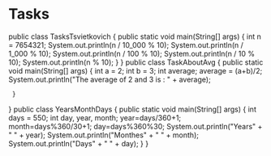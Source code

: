 # Tasks
public class TasksTsvietkovich {
    public static void main(String[] args) {
        int n = 7654321;
        System.out.println(n / 10_000 % 10);
        System.out.println(n / 1_000 % 10);
        System.out.println(n / 100 % 10);
        System.out.println(n / 10 % 10);
        System.out.println(n % 10);
    }
}
public class TaskAboutAvg {
    public static void main(String[] args) {
        int a = 2;
        int b = 3;
        int average;
        average = (a+b)/2;
        System.out.println("The average of 2 and 3 is : " + average);
        
     }
}
public class YearsMonthDays {
    public static void main(String[] args) {
        int days = 550;
        int day, year, month;
        year=days/360+1;
        month=days%360/30+1;
        day=days%360%30;
        System.out.println("Years" + " " + year);
        System.out.println("Monthes" + " " + month);
        System.out.println("Days" + " " + day);
    }
}
